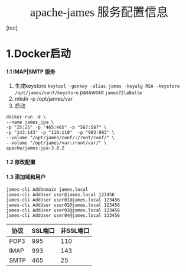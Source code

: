 <div align=center><font face="黑体" size=6>apache-james 服务配置信息</font></div>

[toc]



# 1.Docker启动

#### 1.1 IMAP|SMTP 服务

1. 生成keystore `keytool -genkey -alias james -keyalg RSA -keystore /opt/james/conf/keystore`  password `james72laBalle`
2. mkdir -p  /opt/james/var
3. 启动

```shell
docker run -d \
--name james_jpa \
-p "25:25" -p "465:465" -p "587:587" \
-p "143:143" -p "110:110"  -p "993:993" \
--volume "/opt/james/conf/:/root/conf/" \
--volume "/opt/james/var:/root/var/" \
apache/james:jpa-3.8.2
```

#### 1.2 修改配置



#### 1.3 添加域和用户

```shell
james-cli AddDomain james.local
james-cli AddUser user@james.local 123456
james-cli AddUser user01@james.local 123456
james-cli AddUser user02@james.local 123456
james-cli AddUser user03@james.local 123456
james-cli AddUser user04@james.local 123456
```

| 协议 | SSL端口 | 非SSL端口 |
| ---- | ------- | --------- |
| POP3 | 995     | 110       |
| IMAP | 993     | 143       |
| SMTP | 465     | 25        |

